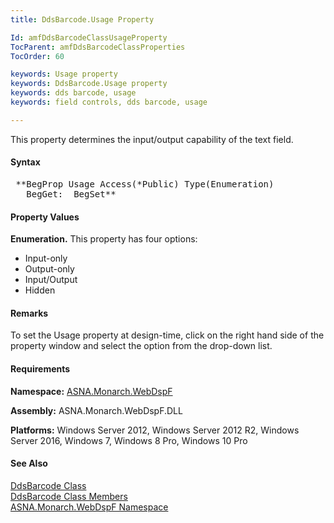 ```yaml
---
title: DdsBarcode.Usage Property

Id: amfDdsBarcodeClassUsageProperty
TocParent: amfDdsBarcodeClassProperties
TocOrder: 60

keywords: Usage property
keywords: DdsBarcode.Usage property
keywords: dds barcode, usage
keywords: field controls, dds barcode, usage

---
```


This property determines the input/output capability of the text field.

#### Syntax
<pre class="syntax"> **BegProp Usage Access(*Public) Type(Enumeration)
   BegGet:  BegSet** </pre>

#### Property Values
**Enumeration.** This property has four options:

- Input-only
- Output-only
- Input/Output
- Hidden

#### Remarks
To set the Usage property at design-time, click on the right hand side of the property window and select the option from the drop-down list.

#### Requirements
**Namespace:** [ASNA.Monarch.WebDspF](amfWebDspFNamespace.html)

**Assembly:** ASNA.Monarch.WebDspF.DLL

**Platforms:** Windows Server 2012, Windows Server 2012 R2, Windows Server 2016, Windows 7, Windows 8 Pro, Windows 10 Pro

#### See Also
[DdsBarcode Class](amfDdsBarcodeClass.html) <br /> [DdsBarcode Class Members](amfDdsBarcodeClassMembers.html) <br />[ ASNA.Monarch.WebDspF Namespace](amfWebDspFNamespace.html)

